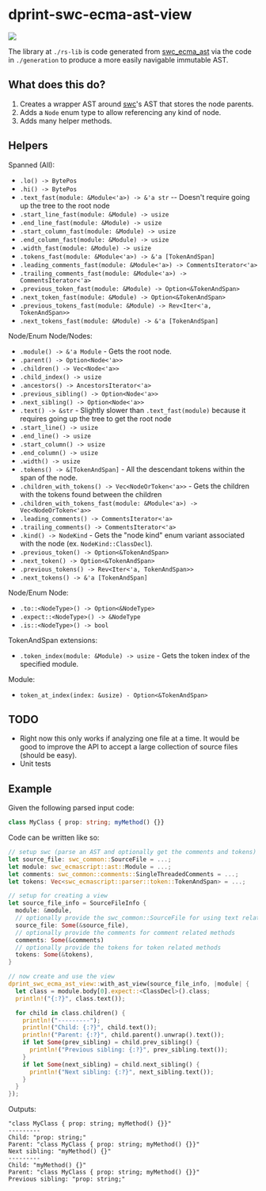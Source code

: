 # dprint-swc-ecma-ast-view

[![](https://img.shields.io/crates/v/dprint-swc-ecma-ast-view.svg)](https://crates.io/crates/dprint-swc-ecma-ast-view)

The library at `./rs-lib` is code generated from [swc_ecma_ast](https://crates.io/crates/swc_ecma_ast) via the code in `./generation` to produce a more easily navigable immutable AST.

## What does this do?

1. Creates a wrapper AST around [swc](https://github.com/swc-project/swc)'s AST that stores the node parents.
2. Adds a `Node` enum type to allow referencing any kind of node.
3. Adds many helper methods.

## Helpers

Spanned (All):

- `.lo() -> BytePos`
- `.hi() -> BytePos`
- `.text_fast(module: &Module<'a>) -> &'a str` -- Doesn't require going up the tree to the root node
- `.start_line_fast(module: &Module) -> usize`
- `.end_line_fast(module: &Module) -> usize`
- `.start_column_fast(module: &Module) -> usize`
- `.end_column_fast(module: &Module) -> usize`
- `.width_fast(module: &Module) -> usize`
- `.tokens_fast(module: &Module<'a>) -> &'a [TokenAndSpan]`
- `.leading_comments_fast(module: &Module<'a>) -> CommentsIterator<'a>`
- `.trailing_comments_fast(module: &Module<'a>) -> CommentsIterator<'a>`
- `.previous_token_fast(module: &Module) -> Option<&TokenAndSpan>`
- `.next_token_fast(module: &Module) -> Option<&TokenAndSpan>`
- `.previous_tokens_fast(module: &Module) -> Rev<Iter<'a, TokenAndSpan>>`
- `.next_tokens_fast(module: &Module) -> &'a [TokenAndSpan]`

Node/Enum Node/Nodes:

- `.module() -> &'a Module` - Gets the root node.
- `.parent() -> Option<Node<'a>>`
- `.children() -> Vec<Node<'a>>`
- `.child_index() -> usize`
- `.ancestors() -> AncestorsIterator<'a>`
- `.previous_sibling() -> Option<Node<'a>>`
- `.next_sibling() -> Option<Node<'a>>`
- `.text() -> &str` - Slightly slower than `.text_fast(module)` because it requires going up the tree to get the root node
- `.start_line() -> usize`
- `.end_line() -> usize`
- `.start_column() -> usize`
- `.end_column() -> usize`
- `.width() -> usize`
- `.tokens() -> &[TokenAndSpan]` - All the descendant tokens within the span of the node.
- `.children_with_tokens() -> Vec<NodeOrToken<'a>>` - Gets the children with the tokens found between the children
- `.children_with_tokens_fast(module: &Module<'a>) -> Vec<NodeOrToken<'a>>`
- `.leading_comments() -> CommentsIterator<'a>`
- `.trailing_comments() -> CommentsIterator<'a>`
- `.kind() -> NodeKind` - Gets the "node kind" enum variant associated with the node (ex. `NodeKind::ClassDecl`).
- `.previous_token() -> Option<&TokenAndSpan>`
- `.next_token() -> Option<&TokenAndSpan>`
- `.previous_tokens() -> Rev<Iter<'a, TokenAndSpan>>`
- `.next_tokens() -> &'a [TokenAndSpan]`

Node/Enum Node:

- `.to::<NodeType>() -> Option<&NodeType>`
- `.expect::<NodeType>() -> &NodeType`
- `.is::<NodeType>() -> bool`

TokenAndSpan extensions:

- `.token_index(module: &Module) -> usize` - Gets the token index of the specified module.

Module:

- `token_at_index(index: &usize) - Option<&TokenAndSpan>`

## TODO

- Right now this only works if analyzing one file at a time. It would be good to improve the API to accept a large
  collection of source files (should be easy).
- Unit tests

## Example

Given the following parsed input code:

<!-- dprint-ignore -->
```ts
class MyClass { prop: string; myMethod() {}}
```

Code can be written like so:

```rust
// setup swc (parse an AST and optionally get the comments and tokens)
let source_file: swc_common::SourceFile = ...;
let module: swc_ecmascript::ast::Module = ...;
let comments: swc_common::comments::SingleThreadedComments = ...;
let tokens: Vec<swc_ecmascript::parser::token::TokenAndSpan> = ...;

// setup for creating a view
let source_file_info = SourceFileInfo {
  module: &module,
  // optionally provide the swc_common::SourceFile for using text related methods
  source_file: Some(&source_file),
  // optionally provide the comments for comment related methods
  comments: Some(&comments)
  // optionally provide the tokens for token related methods
  tokens: Some(&tokens),
}

// now create and use the view
dprint_swc_ecma_ast_view::with_ast_view(source_file_info, |module| {
  let class = module.body[0].expect::<ClassDecl>().class;
  println!("{:?}", class.text());

  for child in class.children() {
    println!("---------");
    println!("Child: {:?}", child.text());
    println!("Parent: {:?}", child.parent().unwrap().text());
    if let Some(prev_sibling) = child.prev_sibling() {
      println!("Previous sibling: {:?}", prev_sibling.text());
    }
    if let Some(next_sibling) = child.next_sibling() {
      println!("Next sibling: {:?}", next_sibling.text());
    }
  }
});
```

Outputs:

```
"class MyClass { prop: string; myMethod() {}}"
---------
Child: "prop: string;"
Parent: "class MyClass { prop: string; myMethod() {}}"
Next sibling: "myMethod() {}"
---------
Child: "myMethod() {}"
Parent: "class MyClass { prop: string; myMethod() {}}"
Previous sibling: "prop: string;"
```
